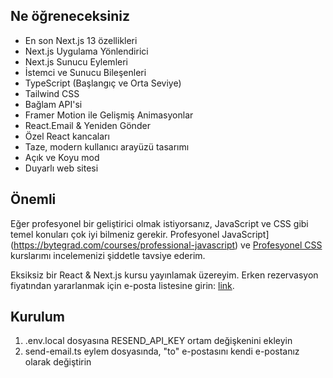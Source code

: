 
## Ne öğreneceksiniz

- En son Next.js 13 özellikleri
- Next.js Uygulama Yönlendirici
- Next.js Sunucu Eylemleri
- İstemci ve Sunucu Bileşenleri
- TypeScript (Başlangıç ve Orta Seviye)
- Tailwind CSS
- Bağlam API'si
- Framer Motion ile Gelişmiş Animasyonlar
- React.Email & Yeniden Gönder
- Özel React kancaları
- Taze, modern kullanıcı arayüzü tasarımı
- Açık ve Koyu mod
- Duyarlı web sitesi

## Önemli

Eğer profesyonel bir geliştirici olmak istiyorsanız, JavaScript ve CSS gibi temel konuları çok iyi bilmeniz gerekir. Profesyonel JavaScript](https://bytegrad.com/courses/professional-javascript) ve [Profesyonel CSS](https://bytegrad.com/courses/professional-css) kurslarımı incelemenizi şiddetle tavsiye ederim.

Eksiksiz bir React & Next.js kursu yayınlamak üzereyim. Erken rezervasyon fiyatından yararlanmak için e-posta listesine girin: [link](https://email.bytegrad.com/).

## Kurulum

1. .env.local dosyasına RESEND_API_KEY ortam değişkenini ekleyin
2. send-email.ts eylem dosyasında, "to" e-postasını kendi e-postanız olarak değiştirin
